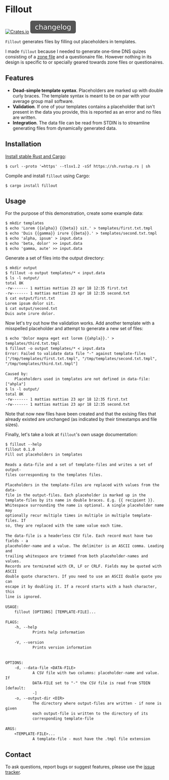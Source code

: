 Fillout
=======
[![Crates.io]][Crates.io badge]
[![Changelog]][Changelog badge]

`Fillout` generates files by filling out placeholders in templates.

I made `fillout` because I needed to generate one-time DNS quizes consisting of
a [zone file] and a questionaire file.
However nothing in its design is specific to or specially geared towards zone
files or questionaires.


## Features

* **Dead-simple template syntax**.
  Placeholders are marked up with double curly braces.
  The template syntax is meant to be on par with your average group mail
  software.
* **Validation**.
  If one of your templates contains a placeholder that isn't present in the
  data you provide, this is reported as an error and no files are written.
* **Integration**.
  The data file can be read from STDIN is to streamline generating files
  from dynamically generated data.


## Installation

[Install stable Rust and Cargo]:

```
$ curl --proto '=https' --tlsv1.2 -sSf https://sh.rustup.rs | sh
```

Compile and install `fillout` using Cargo:

```
$ cargo install fillout
```


## Usage

For the purpose of this demonstration, create some example data:

```
$ mkdir templates
$ echo 'Lorem {{alpha}} {{beta}} sit.' > templates/first.txt.tmpl
$ echo 'Duis {{gamma}} irure {{beta}}.' > templates/second.txt.tmpl
$ echo 'alpha, ipsum' > input.data
$ echo 'beta, dolor' >> input.data
$ echo 'gamma, aute' >> input.data
```

Generate a set of files into the output directory:

```
$ mkdir output
$ fillout -o output templates/* < input.data
$ ls -l output/
total 8K
-rw------- 1 mattias mattias 23 apr 18 12:35 first.txt
-rw------- 1 mattias mattias 23 apr 18 12:35 second.txt
$ cat output/first.txt
Lorem ipsum dolor sit.
$ cat output/second.txt
Duis aute irure dolor.
```

Now let's try out how the validation works.
Add another template with a misspelled placeholder and attempt to generate a new
set of files:

```
$ echo 'Dolor magna eget est lorem {{ahpla}}.' > templates/third.txt.tmpl
$ fillout -o output templates/* < input.data
Error: Failed to validate data file "-" against template-files ["/tmp/templates/first.txt.tmpl", "/tmp/templates/second.txt.tmpl", "/tmp/templates/third.txt.tmpl"]

Caused by:
    Placeholders used in templates are not defined in data-file: ["ahpla"]
$ ls -l output/
total 8K
-rw------- 1 mattias mattias 23 apr 18 12:35 first.txt
-rw------- 1 mattias mattias 23 apr 18 12:35 second.txt
```

Note that now new files have been created and that the exising files that
already existed are unchanged (as indicated by their timestamps and file sizes).

Finally, let's take a look at `fillout`'s own usage documentation:

```
$ fillout --help
fillout 0.1.0
Fill out placeholders in templates

Reads a data-file and a set of template-files and writes a set of output-
files corresponding to the templates files.

Placeholders in the template-files are replaced with values from the data-
file in the output-files. Each placeholder is marked up in the
template-files by its name in double braces. E.g. {{ recipient }}.
Whitespace surrounding the name is optional. A single placeholder name may
optionally recur multiple times in multiple in multiple template-files. If
so, they are replaced with the same value each time.

The data-file is a headerless CSV file. Each record must have two fields - a
placeholder-name and a value. The delimiter is an ASCII comma. Leading and
trailing whitespace are trimmed from both placeholder-names and values.
Records are terminated with CR, LF or CRLF. Fields may be quoted with ASCII
double quote characters. If you need to use an ASCII double quote you can
escape it by doubling it. If a record starts with a hash character, this
line is ignored.

USAGE:
    fillout [OPTIONS] [TEMPLATE-FILE]...

FLAGS:
    -h, --help
            Prints help information

    -V, --version
            Prints version information


OPTIONS:
    -d, --data-file <DATA-FILE>
            A CSV file with two columns: placeholder-name and value. If
            DATA-FILE set to "-" the CSV file is read from STDIN [default:
            -]
    -o, --output-dir <DIR>
            The directory where output-files are written - if none is given
            each output-file is written to the directory of its
            corresponding template-file

ARGS:
    <TEMPLATE-FILE>...
            A template-file - must have the .tmpl file extension

```


## Contact

To ask questions, report bugs or suggest features, please use the [issue
tracker].




[Changelog badge]: https://github.com/mattias-p/fillout/blob/main/CHANGELOG.md
[Changelog]: https://raw.githubusercontent.com/mattias-p/fillout/main/img/changelog.svg?sanitize=true
[Crates.io badge]: https://crates.io/crates/fillout
[Crates.io]: https://img.shields.io/crates/v/fillout.svg
[Install stable Rust and Cargo]: https://www.rust-lang.org/tools/install
[Issue tracker]: https://github.com/mattias-p/fillout/issues
[License]: LICENSE
[Zone file]: https://en.wikipedia.org/wiki/Zone_file
